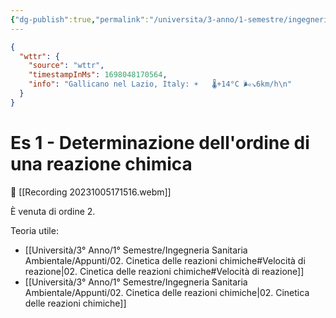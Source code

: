 ```yaml
---
{"dg-publish":true,"permalink":"/universita/3-anno/1-semestre/ingegneria-sanitaria-ambientale/esercitazioni/es-01-determinazione-dell-ordine-di-una-reazione-chimica-isa/"}
---
```




```json
{
  "wttr": {
    "source": "wttr",
    "timestampInMs": 1698048170564,
    "info": "Gallicano nel Lazio, Italy: ☀️   🌡️+14°C 🌬️↘6km/h\n"
  }
}
```

# Es 1 - Determinazione dell'ordine di una reazione chimica

🎤 [[Recording 20231005171516.webm]]

È venuta di ordine 2.


Teoria utile:
- [[Università/3° Anno/1° Semestre/Ingegneria Sanitaria Ambientale/Appunti/02. Cinetica delle reazioni chimiche#Velocità di reazione\|02. Cinetica delle reazioni chimiche#Velocità di reazione]]
- [[Università/3° Anno/1° Semestre/Ingegneria Sanitaria Ambientale/Appunti/02. Cinetica delle reazioni chimiche\|02. Cinetica delle reazioni chimiche]]

